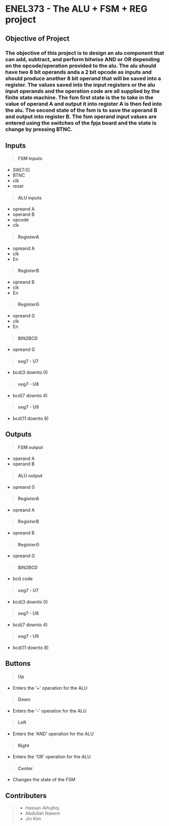 # ENEL373 - The ALU + FSM + REG project


## Objective of Project
### The objective of this project is to design an alu component that can add, subtract, and perform bitwise AND or OR depending on the opcode/operation provided to the alu. The alu should have two 8 bit operands anda a 2 bit opcode as inputs and should produce another 8 bit operand that will be saved into a register. The values saved into the input registers or the alu input operands and the operation code are all supplied by the finite state machine. The fsm first state is the to take in the value of operand A and output it into register A is then fed into the alu. The second state of the fsm is to save the operand B and output into register B. The fsm operand input values are entered using the switches of the fpja board and the state is change by pressing BTNC.

## Inputs

> #### FSM inputs
- SW[7:0]
- BTNC
- clk
- reset

> #### ALU inputs
- opreand A
- operand B
- opcode
- clk

> #### RegisterA
- opreand A
- clk
- En

> #### RegisterB
- opreand B
- clk
- En

> #### RegisterG
- opreand G
- clk
- En

> #### BIN2BCD
- opreand G

> #### seg7 - U7
- bcd(3 downto 0)

> #### seg7 - U8
- bcd(7 downto 4)

> #### seg7 - U9
- bcd(11 downto 8)


## Outputs

> #### FSM output
- operand A
- operand B

> #### ALU output
- opreand G

> #### RegisterA
- opreand A

> #### RegisterB
- opreand B

> #### RegisterG
- opreand G

> #### BIN2BCD
- bcd code

> #### seg7 - U7
- bcd(3 downto 0)

> #### seg7 - U8
- bcd(7 downto 4)

> #### seg7 - U9
- bcd(11 downto 8)

## Buttons

> #### Up
- Enters the '+' operation for the ALU

> #### Down
- Enters the '-' operation for the ALU

> #### Left
- Enters the 'AND' operation for the ALU

> #### Right
- Enters the 'OR' operation for the ALU

> #### Center
- Changes the state of the FSM

## Contributers
> - Hassan Alhujhoj
> - Abdullah Naeem 
> - Jin Kim